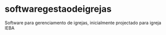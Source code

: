 # softwaregestaodeigrejas
Software para gerenciamento de igrejas, inicialmente projectado para igreja IEBA
